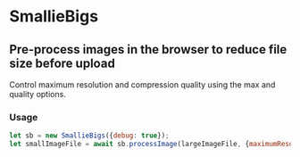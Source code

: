 # SmallieBigs
## Pre-process images in the browser to reduce file size before upload
Control maximum resolution and compression quality using the max and quality options.

### Usage
```javascript
let sb = new SmallieBigs({debug: true});
let smallImageFile = await sb.processImage(largeImageFile, {maximumResolution: 3000, quality: 0.8});
```

